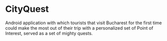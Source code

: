 # CityQuest
Android application with which tourists that visit Bucharest for the first time could make the most out of their trip with a personalized set of Point of Interest, served as a set of mighty quests.

